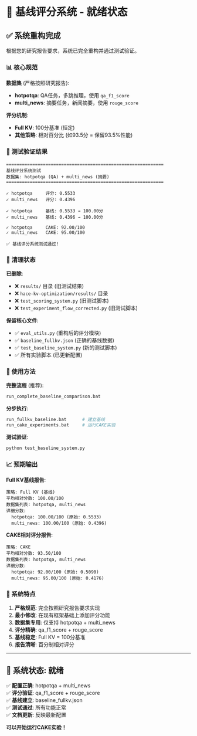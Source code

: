 # 🎯 基线评分系统 - 就绪状态

## ✅ 系统重构完成

根据您的研究报告要求，系统已完全重构并通过测试验证。

### 📊 核心规范

**数据集** (严格按照研究报告):
- **hotpotqa**: QA任务，多跳推理，使用 `qa_f1_score`
- **multi_news**: 摘要任务，新闻摘要，使用 `rouge_score`

**评分机制**:
- **Full KV**: 100分基准 (恒定)
- **其他策略**: 相对百分比 (如93.5分 = 保留93.5%性能)

### 🧪 测试验证结果

```
============================================================
基线评分系统测试
数据集: hotpotqa (QA) + multi_news (摘要)
============================================================

✓ hotpotqa     评分: 0.5533
✓ multi_news   评分: 0.4396

✓ hotpotqa     基线: 0.5533 → 100.00分
✓ multi_news   基线: 0.4396 → 100.00分

✓ hotpotqa     CAKE: 92.00/100
✓ multi_news   CAKE: 95.00/100

✅ 基线评分系统测试通过!
```

### 📁 清理状态

**已删除**:
- ❌ `results/` 目录 (旧测试结果)
- ❌ `hace-kv-optimization/results/` 目录
- ❌ `test_scoring_system.py` (旧测试脚本)
- ❌ `test_experiment_flow_corrected.py` (旧测试脚本)

**保留核心文件**:
- ✅ `eval_utils.py` (重构后的评分模块)
- ✅ `baseline_fullkv.json` (正确的基线数据)
- ✅ `test_baseline_system.py` (新的测试脚本)
- ✅ 所有实验脚本 (已更新配置)

### 🚀 使用方法

**完整流程** (推荐):
```bash
run_complete_baseline_comparison.bat
```

**分步执行**:
```bash
run_fullkv_baseline.bat      # 建立基线
run_cake_experiments.bat     # 运行CAKE实验
```

**测试验证**:
```bash
python test_baseline_system.py
```

### 📈 预期输出

**Full KV基线报告**:
```
策略: Full KV (基线)
平均相对分数: 100.00/100
数据集列表: hotpotqa, multi_news
详细分数:
  hotpotqa: 100.00/100 (原始: 0.5533)
  multi_news: 100.00/100 (原始: 0.4396)
```

**CAKE相对评分报告**:
```
策略: CAKE
平均相对分数: 93.50/100
数据集列表: hotpotqa, multi_news
详细分数:
  hotpotqa: 92.00/100 (原始: 0.5090)
  multi_news: 95.00/100 (原始: 0.4176)
```

### 🎯 系统特点

1. **严格规范**: 完全按照研究报告要求实现
2. **最小修改**: 在现有框架基础上添加评分功能
3. **数据集专用**: 仅支持 hotpotqa + multi_news
4. **评分精确**: qa_f1_score + rouge_score
5. **基线稳定**: Full KV = 100分基准
6. **报告清晰**: 百分制相对评分

---

## 🎉 系统状态: 就绪

✅ **配置正确**: hotpotqa + multi_news  
✅ **评分验证**: qa_f1_score + rouge_score  
✅ **基线建立**: baseline_fullkv.json  
✅ **测试通过**: 所有功能正常  
✅ **文档更新**: 反映最新配置  

**可以开始运行CAKE实验！** 